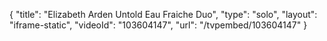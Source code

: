 {
    "title": "Elizabeth Arden Untold Eau Fraiche Duo",
    "type": "solo",
    "layout": "iframe-static",
    "videoId": "103604147",
    "url": "\/tvpembed\/103604147"
}